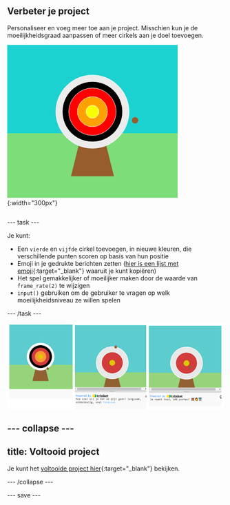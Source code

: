 ## Verbeter je project

<div style="display: flex; flex-wrap: wrap">
<div style="flex-basis: 200px; flex-grow: 1; margin-right: 15px;">
Personaliseer en voeg meer toe aan je project. Misschien kun je de moeilijkheidsgraad aanpassen of meer cirkels aan je doel toevoegen.
</div>
<div>

![Het uitvoergebied toont een doel met vijf cirkels.](images/five_circles.png){:width="300px"}

</div>
</div>

--- task ---

Je kunt:

+ Een `vierde` en `vijfde` cirkel toevoegen, in nieuwe kleuren, die verschillende punten scoren op basis van hun positie
+ Emoji in je gedrukte berichten zetten ([hier is een lijst met emoji](https://unicode.org/emoji/charts/full-emoji-list.html){:target="_blank"} waaruit je kunt kopiëren)
+ Het spel gemakkelijker of moeilijker maken door de waarde van `frame_rate(2)` te wijzigen
+ `input()` gebruiken om de gebruiker te vragen op welk moeilijkheidsniveau ze willen spelen

--- /task ---

![Verbeterde projectideeën: één met vijf cirkels, één met een moeilijkheidsvraag, één met emoji in het puntenbericht.](images/upgrade-ideas.png)

--- collapse ---
---
title: Voltooid project
---

Je kunt het [voltooide project hier](https://trinket.io/python/f686c82d8a){:target="_blank"} bekijken.

--- /collapse ---

--- save ---
